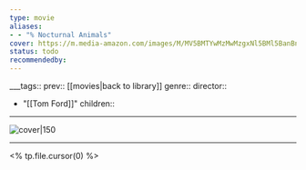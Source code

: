 ```yaml
---
type: movie
aliases:
- - "% Nocturnal Animals"
cover: https://m.media-amazon.com/images/M/MV5BMTYwMzMwMzgxNl5BMl5BanBnXkFtZTgwMTA0MTUzMDI@._V1_SX300.jpg
status: todo
recommendedby:
---
```

___tags:: prev:: [[movies|back to library]]
genre::
director:: 
  - "[[Tom Ford]]"
children::
___
![cover|150](https://m.media-amazon.com/images/M/MV5BMTYwMzMwMzgxNl5BMl5BanBnXkFtZTgwMTA0MTUzMDI@._V1_SX300.jpg)
___
<% tp.file.cursor(0) %>
